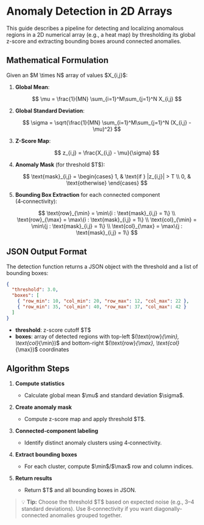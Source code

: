 # Anomaly Detection in 2D Arrays

This guide describes a pipeline for detecting and localizing anomalous regions in a 2D numerical array (e.g., a heat map) by thresholding its global z-score and extracting bounding boxes around connected anomalies.


## Mathematical Formulation

Given an \$M \times N\$ array of values \$X\_{i,j}\$:

1. **Global Mean**:

   $$
   \mu = \frac{1}{MN} \sum_{i=1}^M\sum_{j=1}^N X_{i,j}
   $$

2. **Global Standard Deviation**:

   $$
   \sigma = \sqrt{\frac{1}{MN} \sum_{i=1}^M\sum_{j=1}^N (X_{i,j} - \mu)^2}
   $$

3. **Z-Score Map**:

   $$
   z_{i,j} = \frac{X_{i,j} - \mu}{\sigma}
   $$

4. **Anomaly Mask** (for threshold \$T\$):

   $$
   \text{mask}_{i,j} = \begin{cases}
     1, & \text{if } |z_{i,j}| > T \\
     0, & \text{otherwise}
   \end{cases}
   $$

5. **Bounding Box Extraction** for each connected component (4‑connectivity):

   $$
   \text{row}_{\min} = \min\{i : \text{mask}_{i,j} = 1\} \\
   \text{row}_{\max} = \max\{i : \text{mask}_{i,j} = 1\} \\
   \text{col}_{\min} = \min\{j : \text{mask}_{i,j} = 1\} \\
   \text{col}_{\max} = \max\{j : \text{mask}_{i,j} = 1\}
   $$


## JSON Output Format

The detection function returns a JSON object with the threshold and a list of bounding boxes:

```json
{
  "threshold": 3.0,
  "boxes": [
    { "row_min": 10, "col_min": 20, "row_max": 12, "col_max": 22 },
    { "row_min": 35, "col_min": 40, "row_max": 37, "col_max": 42 }
  ]
}
```

* **threshold**: z-score cutoff \$T\$
* **boxes**: array of detected regions with top-left \$(\text{row}*{\min}, \text{col}*{\min})\$ and bottom-right \$(\text{row}*{\max}, \text{col}*{\max})\$ coordinates


## Algorithm Steps

1. **Compute statistics**

   * Calculate global mean \$\mu\$ and standard deviation \$\sigma\$.

2. **Create anomaly mask**

   * Compute z-score map and apply threshold \$T\$.

3. **Connected-component labeling**

   * Identify distinct anomaly clusters using 4‑connectivity.

4. **Extract bounding boxes**

   * For each cluster, compute \$\min\$/\$\max\$ row and column indices.

5. **Return results**

   * Return \$T\$ and all bounding boxes in JSON.


> 💡 **Tip:** Choose the threshold \$T\$ based on expected noise (e.g., 3–4 standard deviations). Use 8‑connectivity if you want diagonally-connected anomalies grouped together.
